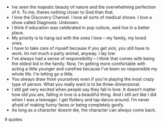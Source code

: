  - Ive seen the majestic beauty of nature and the overwhelming perfection of it. To me, theres nothing closer to God than that.
 - I love the Discovery Channel. I love all sorts of medical shows. I love a show called Diagnosis: Unknown.
 - I think if education was celebrated in pop culture, wed live in a better place.
 - My priority is to hang out with the ones I love – my family, my loved ones.
 - I have to take care of myself because if you get sick, you still have to work. Im not much a party animal, anyway. I lay low.
 - I’ve always had a sense of responsibility – I think that comes with being the oldest kid in the family. Now, I’m getting more comfortable with acting a little younger and carefree because I’ve been so responsible my whole life. I’m letting go a little.
 - You always draw from yourselves even if you’re playing the most crazy type of person. What you really want is to be three-dimensional.
 - I still get very excited when people say they fall in love. It doesn’t matter how old you are, falling in love is a beautiful thing. And I still act like I did when I was a teenager. I get fluttery and tap dance around. I’m never afraid of making funny faces or being completely goofy.
 - As long as a character doesnt die, the character can always come back.

9 quotes